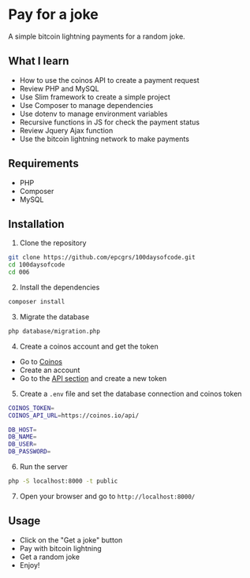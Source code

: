# Pay for a joke

A simple bitcoin lightning payments for a random joke.

## What I learn

- How to use the coinos API to create a payment request
- Review PHP and MySQL 
- Use Slim framework to create a simple project
- Use Composer to manage dependencies
- Use dotenv to manage environment variables
- Recursive functions in JS for check the payment status
- Review Jquery Ajax function
- Use the bitcoin lightning network to make payments

## Requirements
- PHP 
- Composer
- MySQL

## Installation
1. Clone the repository
```bash
git clone https://github.com/epcgrs/100daysofcode.git
cd 100daysofcode
cd 006
```

2. Install the dependencies
```bash
composer install
```

3. Migrate the database
```bash
php database/migration.php
```

4. Create a coinos account and get the token
- Go to [Coinos](https://coinos.io/)
- Create an account
- Go to the [API section](https://coinos.io/docs) and create a new token

5. Create a `.env` file and set the database connection and coinos token


```bash
COINOS_TOKEN=
COINOS_API_URL=https://coinos.io/api/

DB_HOST=
DB_NAME=
DB_USER=
DB_PASSWORD=

```

6. Run the server
```bash
php -S localhost:8000 -t public
```

7. Open your browser and go to `http://localhost:8000/`

## Usage
- Click on the "Get a joke" button
- Pay with bitcoin lightning
- Get a random joke
- Enjoy!